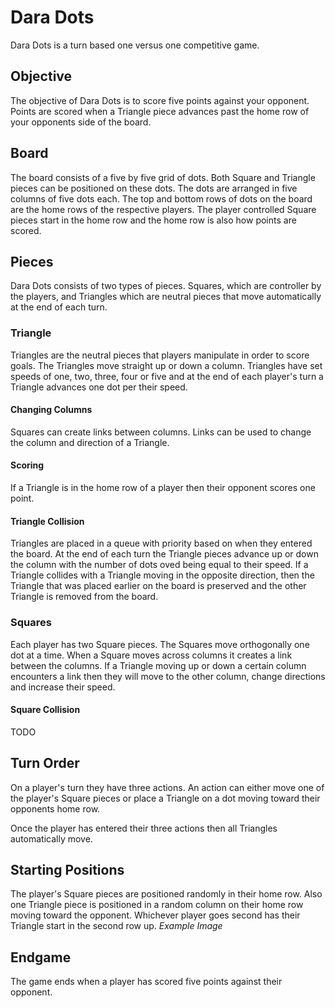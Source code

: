 # Dara Dots
Dara Dots is a turn based one versus one competitive game.

## Objective
The objective of Dara Dots is to score five points against your opponent. Points are scored when a Triangle piece advances past the home row of your opponents side of the board.

## Board
The board consists of a five by five grid of dots. Both Square and Triangle pieces can be positioned on these dots.
The dots are arranged in five columns of five dots each. The top and bottom rows of dots on the board are the home rows of the respective players. The player controlled Square pieces start in the home row and the home row is also how points are scored.

## Pieces
Dara Dots consists of two types of pieces. Squares, which are controller by the players, and Triangles which are neutral pieces that move automatically at the end of each turn.

### Triangle
Triangles are the neutral pieces that players manipulate in order to score goals. The Triangles move straight up or down a column. Triangles have set speeds of one, two, three, four or five and at the end of each player's turn a Triangle advances one dot per their speed.

#### Changing Columns
Squares can create links between columns. Links can be used to change the column and direction of a Triangle.

#### Scoring
If a Triangle is in the home row of a player then their opponent scores one point.

#### Triangle Collision
Triangles are placed in a queue with priority based on when they entered the board. At the end of each turn the Triangle pieces advance up or down the column with the number of dots oved being equal to their speed.
If a Triangle collides with a Triangle moving in the opposite direction, then the Triangle that was placed earlier on the board is preserved and the other Triangle is removed from the board.

### Squares
Each player has two Square pieces. The Squares move orthogonally one dot at a time. When a Square moves across columns it creates a link between the columns. If a Triangle moving up or down a certain column encounters a link then they will move to the other column, change directions and increase their speed.

#### Square Collision
TODO

## Turn Order
On a player's turn they have three actions. An action can either move one of the player's Square pieces or place a Triangle on a dot moving toward their opponents home row.

Once the player has entered their three actions then all Triangles automatically move.

## Starting Positions
The player's Square pieces are positioned randomly in their home row. Also one Triangle piece is positioned in a random column on their home row moving toward the opponent. Whichever player goes second has their Triangle start in the second row up.
*Example Image*

## Endgame
The game ends when a player has scored five points against their opponent.
